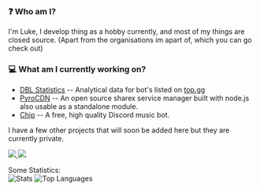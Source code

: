 ### ❓ Who am I?
I'm Luke, I develop thing as a hobby currently, and most of my things are closed source. (Apart from the organisations im apart of, which you can go check out)

### 💻 What am I currently working on?
- [DBL Statistics](https://dblstats.com) -- Analytical data for bot's listed on [top.gg](https://top.gg)
- [PyroCDN](https://github.com/Luke-6723/PyroCDN-web) -- An open source sharex service manager built with node.js also usable as a standalone module.
- [Chip](https://chipbot.xyz) -- A free, high quality Discord music bot.

I have a few other projects that will soon be added here but they are currently private.

<a href="https://github.com/Luke-6723">
  <img src="https://komarev.com/ghpvc/?username=Luke-6723&style=flat-square" />
</a>
<a href="https://github.com/Luke-6723">
  <img src="https://img.shields.io/github/followers/Luke-6723?style=social" />
</a>

Some Statistics:<br>
![Stats](https://github-readme-stats.vercel.app/api?username=Luke-6723&show_icons=true&count_private=true&theme=cobalt)
![Top Languages](https://github-readme-stats.vercel.app/api/top-langs/?username=Luke-6723&layout=compact&theme=cobalt)


